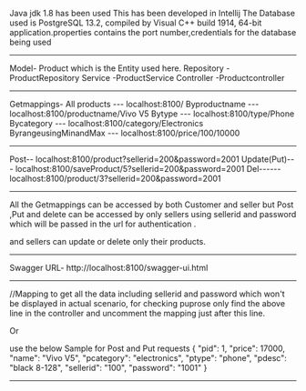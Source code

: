 Java jdk 1.8 has been used
This has been developed in Intellij
The Database used is PostgreSQL 13.2, compiled by Visual C++ build 1914, 64-bit
application.properties contains the port number,credentials for the database being used

------------------------------------------------------------------------------------------------------

Model- Product which is the Entity used here.
Repository -ProductRepository
Service -ProductService
Controller -Productcontroller

------------------------------------------------------------------------------------------------------

Getmappings-
All products ---  localhost:8100/
Byproductname ---  localhost:8100/productname/Vivo V5
Bytype ---  localhost:8100/type/Phone
Bycategory --- localhost:8100/category/Electronics
ByrangeusingMinandMax --- localhost:8100/price/100/10000

------------------------------------------------------------------------------------------------------

Post--  localhost:8100/product?sellerid=200&password=2001
Update(Put)---  localhost:8100/saveProduct/5?sellerid=200&password=2001
Del------localhost:8100/product/3?sellerid=200&password=2001

------------------------------------------------------------------------------------------------------

All the Getmappings can be accessed by both Customer and seller  but Post ,Put and delete can be accessed
by only sellers using sellerid and password which will be passed in the url for authentication .

and sellers can update or delete only their products.

------------------------------------------------------------------------------------------------------

Swagger URL-
http://localhost:8100/swagger-ui.html

------------------------------------------------------------------------------------------------------

//Mapping to get all the data including sellerid and password which won't be displayed in actual scenario,
 for checking puprose only
find the above line in the controller and uncomment the mapping just after this line.

Or

use the below Sample for Post and Put requests
{
        "pid": 1,
        "price": 17000,
        "name": "Vivo V5",
        "pcategory": "electronics",
        "ptype": "phone",
        "pdesc": "black 8-128",
        "sellerid": "100",
        "password": "1001"
    }

------------------------------------------------------------------------------------------------------

